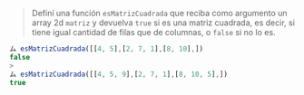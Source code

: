 > Definí una función `esMatrizCuadrada` que reciba como argumento un array 2d `matriz` y devuelva `true` si es una matriz cuadrada, es decir, si tiene igual cantidad de filas que de columnas, o `false` si no lo es.
>
```javascript
ム esMatrizCuadrada([[4, 5],[2, 7, 1],[8, 10],]) 
false
>
ム esMatrizCuadrada([[4, 5, 9],[2, 7, 1],[8, 10, 5],])
true
```